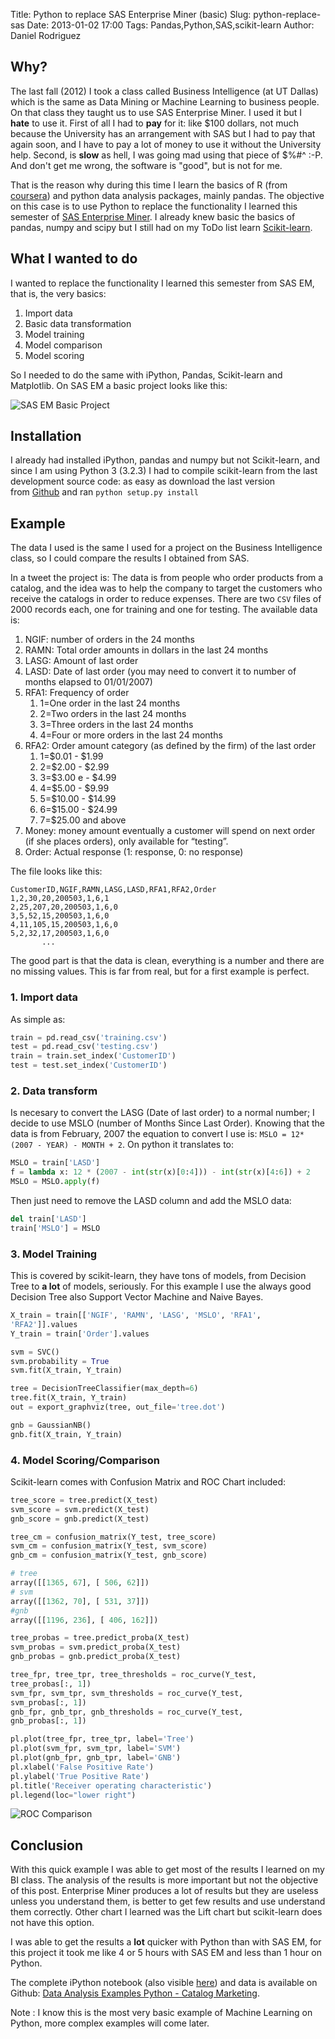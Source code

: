Title: Python to replace SAS Enterprise Miner (basic)
Slug: python-replace-sas
Date: 2013-01-02 17:00
Tags: Pandas,Python,SAS,scikit-learn
Author: Daniel Rodriguez

## Why?

The last fall (2012) I took a class called Business Intelligence (at
UT Dallas) which is the same as Data Mining or Machine Learning
to business people. On that class they taught us to use SAS Enterprise
Miner. I used it but I **hate** to use it. First of all I had to **pay**
for it: like $100 dollars, not much because the University has an
arrangement with SAS but I had to pay that again soon, and I have to pay
a lot of money to use it without the University help. Second, is
**slow** as hell, I was going mad using that piece of $%#\^ :-P. And
don't get me wrong, the software is "good", but is not for me.

That is the reason why during this time I learn the basics of R (from
[coursera][]) and python data analysis packages, mainly pandas. The
objective on this case is to use Python to replace the functionality I
learned this semester of [SAS Enterprise Miner][]. I already knew basic
the basics of pandas, numpy and scipy but I still had on my ToDo list
learn [Scikit-learn][].

## What I wanted to do

I wanted to replace the functionality I learned this semester from SAS
EM, that is, the very basics:

1.  Import data
2.  Basic data transformation
3.  Model training
4.  Model comparison
5.  Model scoring

So I needed to do the same with iPython, Pandas, Scikit-learn and
Matplotlib. On SAS EM a basic project looks like this:

![SAS EM Basic Project](/images/blog/2013/01/replace-sas-python/screenshot-from-2012-12-31-200944.png "SAS EM Basic Project")


## Installation

I already had installed iPython, pandas and numpy but not Scikit-learn,
and since I am using Python 3 (3.2.3) I had to compile scikit-learn from
the last development source code: as easy as download the last version
from [Github][] and ran `python setup.py install`

## Example

The data I used is the same I used for a project on the Business
Intelligence class, so I could compare the results I obtained from SAS.

In a tweet the project is: The data is from people who order products
from a catalog, and the idea was to help the company to target the
customers who receive the catalogs in order to reduce expenses. There
are two `CSV` files of 2000 records each, one for training and one for
testing. The available data is:

1.  NGIF: number of orders in the 24 months
2.  RAMN: Total order amounts in dollars in the last 24 months
3.  LASG: Amount of last order
4.  LASD: Date of last order (you may need to convert it to number of
    months elapsed to 01/01/2007)
5.  RFA1: Frequency of order
    1.  1=One order in the last 24 months
    2.  2=Two orders in the last 24 months
    3.  3=Three orders in the last 24 months
    4.  4=Four or more orders in the last 24 months
6.  RFA2: Order amount category (as defined by the firm) of the last
    order
    1.  1=$0.01 - $1.99
    2.  2=$2.00 - $2.99
    3.  3=$3.00 e - $4.99
    4.  4=$5.00 - $9.99
    5.  5=$10.00 - $14.99
    6.  6=$15.00 - $24.99
    7.  7=$25.00 and above
7.  Money: money amount eventually a customer will spend on next order
    (if she places orders), only available for “testing”.
8.  Order: Actual response (1: response, 0: no response)

The file looks like this:

    CustomerID,NGIF,RAMN,LASG,LASD,RFA1,RFA2,Order
    1,2,30,20,200503,1,6,1
    2,25,207,20,200503,1,6,0
    3,5,52,15,200503,1,6,0
    4,11,105,15,200503,1,6,0
    5,2,32,17,200503,1,6,0
           ...

The good part is that the data is clean, everything is a number and
there are no missing values. This is far from real, but for a first
example is perfect.

### 1. Import data

As simple as:

```python
train = pd.read_csv('training.csv')
test = pd.read_csv('testing.csv')
train = train.set_index('CustomerID')
test = test.set_index('CustomerID')
```

### 2. Data transform

Is necesary to convert the LASG (Date of last order) to a normal number;
I decide to use MSLO (number of Months Since Last Order). Knowing that
the data is from February, 2007 the equation to convert I use is:
`MSLO = 12*(2007 - YEAR) - MONTH + 2`. On python it translates to:

```python
MSLO = train['LASD']
f = lambda x: 12 * (2007 - int(str(x)[0:4])) - int(str(x)[4:6]) + 2
MSLO = MSLO.apply(f)
```

Then just need to remove the LASD column and add the MSLO data:

```python
del train['LASD']
train['MSLO'] = MSLO
```

### 3. Model Training

This is covered by scikit-learn, they have tons of models, from Decision
Tree to **a lot** of models, seriously. For this example I use the
always good Decision Tree also Support Vector Machine and Naive Bayes.

```python
X_train = train[['NGIF', 'RAMN', 'LASG', 'MSLO', 'RFA1',
'RFA2']].values
Y_train = train['Order'].values

svm = SVC()
svm.probability = True
svm.fit(X_train, Y_train)

tree = DecisionTreeClassifier(max_depth=6)
tree.fit(X_train, Y_train)
out = export_graphviz(tree, out_file='tree.dot')

gnb = GaussianNB()
gnb.fit(X_train, Y_train)
```

### 4. Model Scoring/Comparison

Scikit-learn comes with Confusion Matrix and ROC Chart included:

```python
tree_score = tree.predict(X_test)
svm_score = svm.predict(X_test)
gnb_score = gnb.predict(X_test)

tree_cm = confusion_matrix(Y_test, tree_score)
svm_cm = confusion_matrix(Y_test, svm_score)
gnb_cm = confusion_matrix(Y_test, gnb_score)
```

```python
# tree
array([[1365, 67], [ 506, 62]])
# svm
array([[1362, 70], [ 531, 37]])
#gnb
array([[1196, 236], [ 406, 162]])
```

```python
tree_probas = tree.predict_proba(X_test)
svm_probas = svm.predict_proba(X_test)
gnb_probas = gnb.predict_proba(X_test)

tree_fpr, tree_tpr, tree_thresholds = roc_curve(Y_test,
tree_probas[:, 1])
svm_fpr, svm_tpr, svm_thresholds = roc_curve(Y_test,
svm_probas[:, 1])
gnb_fpr, gnb_tpr, gnb_thresholds = roc_curve(Y_test,
gnb_probas[:, 1])

pl.plot(tree_fpr, tree_tpr, label='Tree')
pl.plot(svm_fpr, svm_tpr, label='SVM')
pl.plot(gnb_fpr, gnb_tpr, label='GNB')
pl.xlabel('False Positive Rate')
pl.ylabel('True Positive Rate')
pl.title('Receiver operating characteristic')
pl.legend(loc="lower right")
```

![ROC Comparison](/images/blog/2013/01/replace-sas-python/roc.png "ROC Comparison")


Conclusion
----------

With this quick example I was able to get most of the results I learned
on my BI class. The analysis of the results is more important but not
the objective of this post. Enterprise Miner produces a lot of results
but they are useless unless you understand them, is better to get few
results and use understand them correctly. Other chart I learned was the
Lift chart but scikit-learn does not have this option.

I was able to get the results a **lot** quicker with Python than with
SAS EM, for this project it took me like 4 or 5 hours with SAS EM and
less than 1 hour on Python.

The complete iPython notebook (also visible [here][]) and data is
available on Github: [Data Analysis Examples Python - Catalog
Marketing][].

Note : I know this is the most very basic example of Machine Learning on
Python, more complex examples will come later.

  [coursera]: http://coursera.org "Coursera"
  [SAS Enterprise Miner]: http://www.sas.com/technologies/analytics/datamining/miner/
    "SAS Enterprise Miner"
  [Scikit-learn]: http://scikit-learn.org/stable/ "Scikit-learn"
  [Github]: https://github.com/scikit-learn/scikit-learn
    "Scikit-learn github"
  [ROC Comparison]: http://ctrl68.files.wordpress.com/2013/01/download.png
  [here]: http://nbviewer.ipython.org/urls/raw.github.com/dfrodriguez143/PythonDataAnalysisExamples/master/catalog-marketing/catalog-marketing.ipynb
  [Data Analysis Examples Python - Catalog Marketing]: https://github.com/dfrodriguez143/PythonDataAnalysisExamples/tree/master/catalog-marketing
    "Catalog Marketing"
  [Machine Learning for Hackers]: http://www.amazon.com/Machine-Learning-Hackers-Drew-Conway/dp/1449303714
    "Machine Learning for Hackers"
